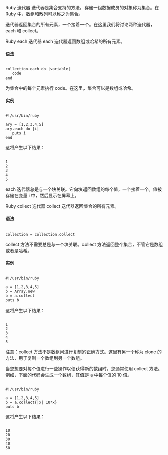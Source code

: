  Ruby 迭代器
  迭代器是集合支持的方法。存储一组数据成员的对象称为集合。在 Ruby 中，数组和散列可以称之为集合。

 迭代器返回集合的所有元素，一个接着一个。在这里我们将讨论两种迭代器，each 和 collect。

 

 Ruby each 迭代器 each 迭代器返回数组或哈希的所有元素。

 
#### 语法

 
```

collection.each do |variable|
   code
end

```
 为集合中的每个元素执行 code。在这里，集合可以是数组或哈希。

 
#### 实例

 
```

#!/usr/bin/ruby

ary = [1,2,3,4,5]
ary.each do |i|
   puts i
end

```
 这将产生以下结果：

 
```

1
2
3
4
5

```
 each 迭代器总是与一个块关联。它向块返回数组的每个值，一个接着一个。值被存储在变量 i 中，然后显示在屏幕上。

 Ruby collect 迭代器 collect 迭代器返回集合的所有元素。

 
#### 语法

 
```

collection = collection.collect

```
 collect 方法不需要总是与一个块关联。collect 方法返回整个集合，不管它是数组或者是哈希。

 
#### 实例

 
```

#!/usr/bin/ruby

a = [1,2,3,4,5]
b = Array.new
b = a.collect
puts b

```
 这将产生以下结果：

 
```

1
2
3
4
5

```
 注意：collect 方法不是数组间进行复制的正确方式。这里有另一个称为 clone 的方法，用于复制一个数组到另一个数组。

 当您想要对每个值进行一些操作以便获得新的数组时，您通常使用 collect 方法。例如，下面的代码会生成一个数组，其值是 a 中每个值的 10 倍。

 
```

#!/usr/bin/ruby

a = [1,2,3,4,5]
b = a.collect{|x| 10*x}
puts b

```
 这将产生以下结果：

 
```

10
20
30
40
50

```
 

